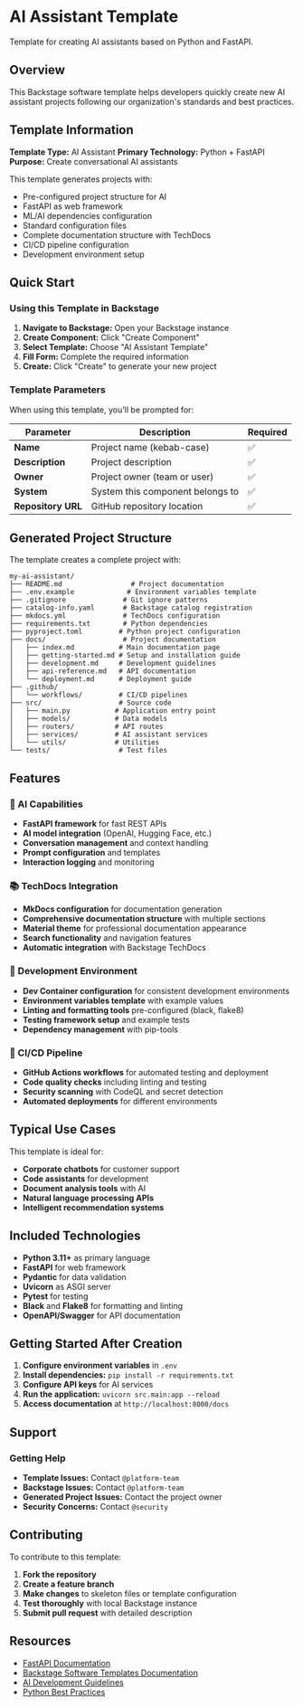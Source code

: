 # AI Assistant Template

Template for creating AI assistants based on Python and FastAPI.

## Overview

This Backstage software template helps developers quickly create new AI assistant projects following our organization's standards and best practices.

## Template Information

**Template Type:** AI Assistant
**Primary Technology:** Python + FastAPI
**Purpose:** Create conversational AI assistants

This template generates projects with:

- Pre-configured project structure for AI
- FastAPI as web framework
- ML/AI dependencies configuration
- Standard configuration files
- Complete documentation structure with TechDocs
- CI/CD pipeline configuration
- Development environment setup

## Quick Start

### Using this Template in Backstage

1. **Navigate to Backstage:** Open your Backstage instance
2. **Create Component:** Click "Create Component"
3. **Select Template:** Choose "AI Assistant Template"
4. **Fill Form:** Complete the required information
5. **Create:** Click "Create" to generate your new project

### Template Parameters

When using this template, you'll be prompted for:

| Parameter | Description | Required |
|-----------|-------------|----------|
| **Name** | Project name (kebab-case) | ✅ |
| **Description** | Project description | ✅ |
| **Owner** | Project owner (team or user) | ✅ |
| **System** | System this component belongs to | ✅ |
| **Repository URL** | GitHub repository location | ✅ |

## Generated Project Structure

The template creates a complete project with:

```
my-ai-assistant/
├── README.md                 # Project documentation
├── .env.example             # Environment variables template
├── .gitignore              # Git ignore patterns
├── catalog-info.yaml       # Backstage catalog registration
├── mkdocs.yml              # TechDocs configuration
├── requirements.txt        # Python dependencies
├── pyproject.toml         # Python project configuration
├── docs/                   # Project documentation
│   ├── index.md           # Main documentation page
│   ├── getting-started.md # Setup and installation guide
│   ├── development.md     # Development guidelines
│   ├── api-reference.md   # API documentation
│   └── deployment.md      # Deployment guide
├── .github/
│   └── workflows/         # CI/CD pipelines
├── src/                   # Source code
│   ├── main.py           # Application entry point
│   ├── models/           # Data models
│   ├── routers/          # API routes
│   ├── services/         # AI assistant services
│   └── utils/            # Utilities
└── tests/                 # Test files
```

## Features

### 🤖 AI Capabilities

- **FastAPI framework** for fast REST APIs
- **AI model integration** (OpenAI, Hugging Face, etc.)
- **Conversation management** and context handling
- **Prompt configuration** and templates
- **Interaction logging** and monitoring

### 📚 TechDocs Integration

- **MkDocs configuration** for documentation generation
- **Comprehensive documentation structure** with multiple sections
- **Material theme** for professional documentation appearance
- **Search functionality** and navigation features
- **Automatic integration** with Backstage TechDocs

### 🔧 Development Environment

- **Dev Container configuration** for consistent development environments
- **Environment variables template** with example values
- **Linting and formatting tools** pre-configured (black, flake8)
- **Testing framework setup** and example tests
- **Dependency management** with pip-tools

### 🚀 CI/CD Pipeline

- **GitHub Actions workflows** for automated testing and deployment
- **Code quality checks** including linting and testing
- **Security scanning** with CodeQL and secret detection
- **Automated deployments** for different environments

## Typical Use Cases

This template is ideal for:

- **Corporate chatbots** for customer support
- **Code assistants** for development
- **Document analysis tools** with AI
- **Natural language processing APIs**
- **Intelligent recommendation systems**

## Included Technologies

- **Python 3.11+** as primary language
- **FastAPI** for web framework
- **Pydantic** for data validation
- **Uvicorn** as ASGI server
- **Pytest** for testing
- **Black** and **Flake8** for formatting and linting
- **OpenAPI/Swagger** for API documentation

## Getting Started After Creation

1. **Configure environment variables** in `.env`
2. **Install dependencies:** `pip install -r requirements.txt`
3. **Configure API keys** for AI services
4. **Run the application:** `uvicorn src.main:app --reload`
5. **Access documentation** at `http://localhost:8000/docs`

## Support

### Getting Help

- **Template Issues:** Contact `@platform-team`
- **Backstage Issues:** Contact `@platform-team`
- **Generated Project Issues:** Contact the project owner
- **Security Concerns:** Contact `@security`

## Contributing

To contribute to this template:

1. **Fork the repository**
2. **Create a feature branch**
3. **Make changes** to skeleton files or template configuration
4. **Test thoroughly** with local Backstage instance
5. **Submit pull request** with detailed description

## Resources

- [FastAPI Documentation](https://fastapi.tiangolo.com/)
- [Backstage Software Templates Documentation](https://backstage.io/docs/features/software-templates/)
- [AI Development Guidelines](../organization-ai-guidelines.md)
- [Python Best Practices](../python-best-practices.md)
